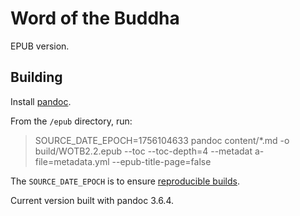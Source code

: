 # Word of the Buddha

EPUB version.

## Building

Install [pandoc](https://pandoc.org/installing.html).

From the `/epub` directory, run:

> SOURCE_DATE_EPOCH=1756104633 pandoc content/*.md -o build/WOTB2.2.epub --toc --toc-depth=4 --metadat
a-file=metadata.yml --epub-title-page=false

The `SOURCE_DATE_EPOCH` is to ensure [reproducible builds](https://pandoc.org/MANUAL.html#reproducible-builds).

Current version built with pandoc 3.6.4.
